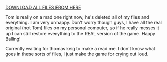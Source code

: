 
[DOWNLOAD ALL FILES FROM HERE](https://github.com/JapaneseFrog/blue-ball-game/releases)

Tom is really on a mad one right now, he's deleted all of my files and everything. I am very unhappy. Don't worry though guys, I have all the real original (not Tom) files on my personal computer, so if he really messes it up I can still restore everything to the REAL version of the game. Happy Balling!

Currently waiting for thomas keig to make a read me. I don't know what goes in these sorts of files, I just make the game for crying out loud.

